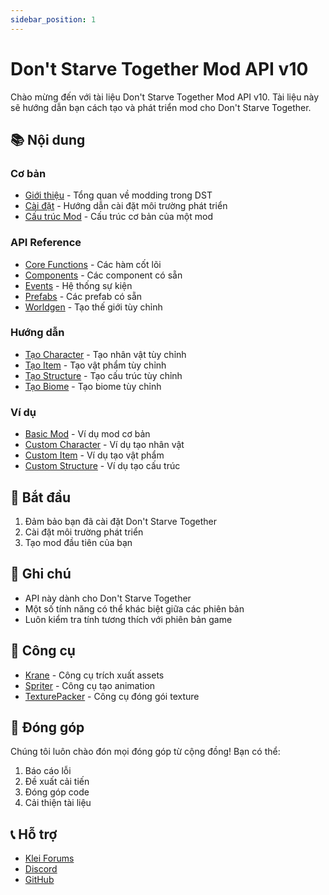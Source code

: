 ```yaml
---
sidebar_position: 1
---
```


# Don't Starve Together Mod API v10

Chào mừng đến với tài liệu Don't Starve Together Mod API v10. Tài liệu này sẽ hướng dẫn bạn cách tạo và phát triển mod cho Don't Starve Together.

## 📚 Nội dung

### Cơ bản
- [Giới thiệu](/docs/dst-api/intro) - Tổng quan về modding trong DST
- [Cài đặt](/docs/dst-api/installation) - Hướng dẫn cài đặt môi trường phát triển
- [Cấu trúc Mod](/docs/dst-api/mod-structure) - Cấu trúc cơ bản của một mod

### API Reference
- [Core Functions](/docs/dst-api/core-functions) - Các hàm cốt lõi
- [Components](/docs/dst-api/components) - Các component có sẵn
- [Events](/docs/dst-api/events) - Hệ thống sự kiện
- [Prefabs](/docs/dst-api/prefabs) - Các prefab có sẵn
- [Worldgen](/docs/dst-api/worldgen) - Tạo thế giới tùy chỉnh

### Hướng dẫn
- [Tạo Character](/docs/dst-api/guides/character) - Tạo nhân vật tùy chỉnh
- [Tạo Item](/docs/dst-api/guides/item) - Tạo vật phẩm tùy chỉnh
- [Tạo Structure](/docs/dst-api/guides/structure) - Tạo cấu trúc tùy chỉnh
- [Tạo Biome](/docs/dst-api/guides/biome) - Tạo biome tùy chỉnh

### Ví dụ
- [Basic Mod](/docs/dst-api/examples/basic) - Ví dụ mod cơ bản
- [Custom Character](/docs/dst-api/examples/character) - Ví dụ tạo nhân vật
- [Custom Item](/docs/dst-api/examples/item) - Ví dụ tạo vật phẩm
- [Custom Structure](/docs/dst-api/examples/structure) - Ví dụ tạo cấu trúc

## 🚀 Bắt đầu

1. Đảm bảo bạn đã cài đặt Don't Starve Together
2. Cài đặt môi trường phát triển
3. Tạo mod đầu tiên của bạn

## 📝 Ghi chú

- API này dành cho Don't Starve Together
- Một số tính năng có thể khác biệt giữa các phiên bản
- Luôn kiểm tra tính tương thích với phiên bản game

## 🔧 Công cụ

- [Krane](https://github.com/Klei/krane) - Công cụ trích xuất assets
- [Spriter](https://www.brashmonkey.com/spriter.htm) - Công cụ tạo animation
- [TexturePacker](https://www.codeandweb.com/texturepacker) - Công cụ đóng gói texture

## 🤝 Đóng góp

Chúng tôi luôn chào đón mọi đóng góp từ cộng đồng! Bạn có thể:

1. Báo cáo lỗi
2. Đề xuất cải tiến
3. Đóng góp code
4. Cải thiện tài liệu

## 📞 Hỗ trợ

- [Klei Forums](https://forums.kleientertainment.com/forums/forum/79-dont-starve-together-mods-and-tools/)
- [Discord](https://discord.gg/klei)
- [GitHub](https://github.com/Klei/Don-t-Starve-Together-Mod-API) 